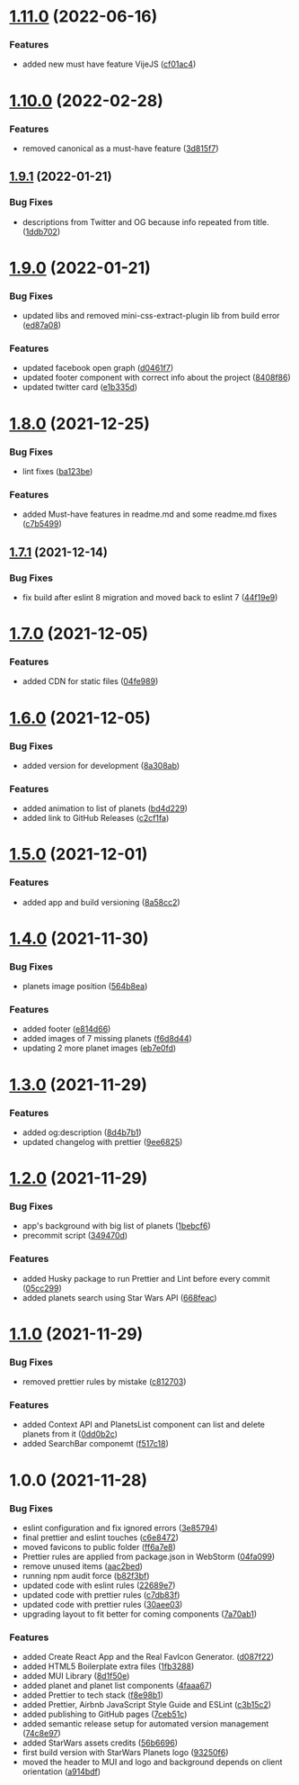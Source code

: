 # [1.11.0](https://github.com/gabrielizalo/starwars-planets/compare/v1.10.0...v1.11.0) (2022-06-16)


### Features

* added new must have feature VijeJS ([cf01ac4](https://github.com/gabrielizalo/starwars-planets/commit/cf01ac49e6480e949a1fc05a56227d029a8f5f8c))

# [1.10.0](https://github.com/gabrielizalo/starwars-planets/compare/v1.9.1...v1.10.0) (2022-02-28)


### Features

* removed canonical as a must-have feature ([3d815f7](https://github.com/gabrielizalo/starwars-planets/commit/3d815f7171f5723a8cfcc1d371e4d954d2215e0a))

## [1.9.1](https://github.com/gabrielizalo/starwars-planets/compare/v1.9.0...v1.9.1) (2022-01-21)


### Bug Fixes

* descriptions from Twitter and OG because info repeated from title. ([1ddb702](https://github.com/gabrielizalo/starwars-planets/commit/1ddb70224eee1a461d9f95aebde0a64665f09741))

# [1.9.0](https://github.com/gabrielizalo/starwars-planets/compare/v1.8.0...v1.9.0) (2022-01-21)


### Bug Fixes

* updated libs and removed mini-css-extract-plugin lib from build error ([ed87a08](https://github.com/gabrielizalo/starwars-planets/commit/ed87a080308d44569c81fdba636098e535f6f5ab))


### Features

* updated facebook open graph ([d0461f7](https://github.com/gabrielizalo/starwars-planets/commit/d0461f7d787360b2dab258bcb676db217ba47691))
* updated footer component with correct info about the project ([8408f86](https://github.com/gabrielizalo/starwars-planets/commit/8408f8608e72f30fbc5d3d89e357ec19a1842c65))
* updated twitter card ([e1b335d](https://github.com/gabrielizalo/starwars-planets/commit/e1b335d48bae39821502fbf05d847617cab8fc48))

# [1.8.0](https://github.com/gabrielizalo/starwars-planets/compare/v1.7.1...v1.8.0) (2021-12-25)


### Bug Fixes

* lint fixes ([ba123be](https://github.com/gabrielizalo/starwars-planets/commit/ba123beead7188e956e1a24b8955151020331700))


### Features

* added Must-have features in readme.md and some readme.md fixes ([c7b5499](https://github.com/gabrielizalo/starwars-planets/commit/c7b549963e96e3c3502c120afa0b7402b51ede77))

## [1.7.1](https://github.com/gabrielizalo/starwars-planets/compare/v1.7.0...v1.7.1) (2021-12-14)


### Bug Fixes

* fix build after eslint 8 migration and moved back to eslint 7 ([44f19e9](https://github.com/gabrielizalo/starwars-planets/commit/44f19e9f8cbba5b0b752e8dae704c83003017182))

# [1.7.0](https://github.com/gabrielizalo/starwars-planets/compare/v1.6.0...v1.7.0) (2021-12-05)


### Features

* added CDN for static files ([04fe989](https://github.com/gabrielizalo/starwars-planets/commit/04fe989ff8f982e83c8e04cba3685fb5f51d5e29))

# [1.6.0](https://github.com/gabrielizalo/starwars-planets/compare/v1.5.0...v1.6.0) (2021-12-05)


### Bug Fixes

* added version for development ([8a308ab](https://github.com/gabrielizalo/starwars-planets/commit/8a308ab2bbbe8a0621320f2289fe92ed20c8ef15))


### Features

* added animation to list of planets ([bd4d229](https://github.com/gabrielizalo/starwars-planets/commit/bd4d229a002632c426323dc7b07f56adc5c1552a))
* added link to GitHub Releases ([c2cf1fa](https://github.com/gabrielizalo/starwars-planets/commit/c2cf1fa5b40ea45dc946b1206628b45a52834943))

# [1.5.0](https://github.com/gabrielizalo/starwars-planets/compare/v1.4.0...v1.5.0) (2021-12-01)


### Features

* added app and build versioning ([8a58cc2](https://github.com/gabrielizalo/starwars-planets/commit/8a58cc290bc5639166933b120750294c9042d7cd))

# [1.4.0](https://github.com/gabrielizalo/starwars-planets/compare/v1.3.0...v1.4.0) (2021-11-30)


### Bug Fixes

* planets image position ([564b8ea](https://github.com/gabrielizalo/starwars-planets/commit/564b8eaa724058bb828e1efaaf3b1255864643d5))


### Features

* added footer ([e814d66](https://github.com/gabrielizalo/starwars-planets/commit/e814d66e7683e0a927119de9110ff7a08a1f72b6))
* added images of 7 missing planets ([f6d8d44](https://github.com/gabrielizalo/starwars-planets/commit/f6d8d44143f41cf695b3f5b748b38711566ff052))
* updating 2 more planet images ([eb7e0fd](https://github.com/gabrielizalo/starwars-planets/commit/eb7e0fd3cf1823baf5de77272df7d6b606ebee62))

# [1.3.0](https://github.com/gabrielizalo/starwars-planets/compare/v1.2.0...v1.3.0) (2021-11-29)


### Features

* added og:description ([8d4b7b1](https://github.com/gabrielizalo/starwars-planets/commit/8d4b7b125c76106cca7a12cd1c6f510ee1dbb194))
* updated changelog with prettier ([9ee6825](https://github.com/gabrielizalo/starwars-planets/commit/9ee6825a1677c0d94c22fd49aab9829db135fe02))

# [1.2.0](https://github.com/gabrielizalo/starwars-planets/compare/v1.1.0...v1.2.0) (2021-11-29)

### Bug Fixes

- app's background with big list of planets ([1bebcf6](https://github.com/gabrielizalo/starwars-planets/commit/1bebcf6459b1f2346eee97ceeb2e6d130139b02c))
- precommit script ([349470d](https://github.com/gabrielizalo/starwars-planets/commit/349470d68fdaf4749d3355b1df44c7e1b0c37e3a))

### Features

- added Husky package to run Prettier and Lint before every commit ([05cc299](https://github.com/gabrielizalo/starwars-planets/commit/05cc299fbcfdb63294cdcd1fd204dc7dd37325dd))
- added planets search using Star Wars API ([668feac](https://github.com/gabrielizalo/starwars-planets/commit/668feac7604974ca1487e0c63a852cc2e3e0991e))

# [1.1.0](https://github.com/gabrielizalo/starwars-planets/compare/v1.0.0...v1.1.0) (2021-11-29)

### Bug Fixes

- removed prettier rules by mistake ([c812703](https://github.com/gabrielizalo/starwars-planets/commit/c81270327f60234a35c9bce8ceb5c25eea0737aa))

### Features

- added Context API and PlanetsList component can list and delete planets from it ([0dd0b2c](https://github.com/gabrielizalo/starwars-planets/commit/0dd0b2cb6e9791dd0beff329dce4d607b44e8b8b))
- added SearchBar componemt ([f517c18](https://github.com/gabrielizalo/starwars-planets/commit/f517c18f23f10d2da4655340e904ddc4efd975e4))

# 1.0.0 (2021-11-28)

### Bug Fixes

- eslint configuration and fix ignored errors ([3e85794](https://github.com/gabrielizalo/starwars-planets/commit/3e857949fb29c29d18a4f90adf4d2d65a55707f3))
- final prettier and eslint touches ([c6e8472](https://github.com/gabrielizalo/starwars-planets/commit/c6e8472b0475a9cda296ab54c86b89b8d14c0ae7))
- moved favicons to public folder ([ff6a7e8](https://github.com/gabrielizalo/starwars-planets/commit/ff6a7e8ee51adb1e7e280d212715c53ad92df200))
- Prettier rules are applied from package.json in WebStorm ([04fa099](https://github.com/gabrielizalo/starwars-planets/commit/04fa099c4002313aa3c469b63b0d2a646762f770))
- remove unused items ([aac2bed](https://github.com/gabrielizalo/starwars-planets/commit/aac2bedca9e809625206704dd9540a3e597ae701))
- running npm audit force ([b82f3bf](https://github.com/gabrielizalo/starwars-planets/commit/b82f3bfe6dd1075fc934cb2cfaa8c6d4ab0e205c))
- updated code with eslint rules ([22689e7](https://github.com/gabrielizalo/starwars-planets/commit/22689e774eb49265249725951acdd59107f8b9fa))
- updated code with prettier rules ([c7db83f](https://github.com/gabrielizalo/starwars-planets/commit/c7db83fcb1cf9b76099573b3c1cdccaad899da3c))
- updated code with prettier rules ([30aee03](https://github.com/gabrielizalo/starwars-planets/commit/30aee0392c2d10296cb2266018259edb962d2534))
- upgrading layout to fit better for coming components ([7a70ab1](https://github.com/gabrielizalo/starwars-planets/commit/7a70ab15069991baec4cbb87fccaef3677bf58b6))

### Features

- added Create React App and the Real FavIcon Generator. ([d087f22](https://github.com/gabrielizalo/starwars-planets/commit/d087f22dd6fba31c6b305994f82d5a4aaf4ea99f))
- added HTML5 Boilerplate extra files ([1fb3288](https://github.com/gabrielizalo/starwars-planets/commit/1fb3288dcafe991f25e0ab3a2c9dec07de50f9bc))
- added MUI Library ([8d1f50e](https://github.com/gabrielizalo/starwars-planets/commit/8d1f50e11258d02b6c6e7a937f7091dd54008eda))
- added planet and planet list components ([4faaa67](https://github.com/gabrielizalo/starwars-planets/commit/4faaa67637fa1515662845be1e6a8561a6f42784))
- added Prettier to tech stack ([f8e98b1](https://github.com/gabrielizalo/starwars-planets/commit/f8e98b1f21cd21acc20ace97b9cbd14e1aeb4744))
- added Prettier, Airbnb JavaScript Style Guide and ESLint ([c3b15c2](https://github.com/gabrielizalo/starwars-planets/commit/c3b15c270424cb2ea936f3439b190db012702ef7))
- added publishing to GitHub pages ([7ceb51c](https://github.com/gabrielizalo/starwars-planets/commit/7ceb51c40703d71ba15c90a83b07f55325437f9a))
- added semantic release setup for automated version management ([74c8e97](https://github.com/gabrielizalo/starwars-planets/commit/74c8e97e6f7375e16bb14f100c8ca57e51c7d494))
- added StarWars assets credits ([56b6696](https://github.com/gabrielizalo/starwars-planets/commit/56b669686eb0424b31ae3c9c0af5c0a3c5ed14f0))
- first build version with StarWars Planets logo ([93250f6](https://github.com/gabrielizalo/starwars-planets/commit/93250f62cbc14a4f73ff0d9d30b8143f32fd4b74))
- moved the header to MUI and logo and background depends on client orientation ([a914bdf](https://github.com/gabrielizalo/starwars-planets/commit/a914bdf4319d007a1b3b2e4ce2f4065256c140fc))
